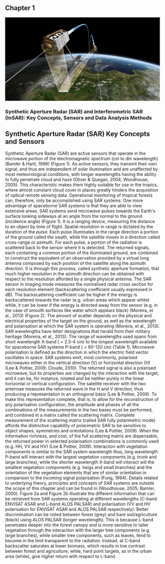 <h2>Chapter 1</h2>
<img src="images/tdx.jpg">


<h3>Synthetic Aperture Radar (SAR) and Interferometric SAR (InSAR): Key Concepts, Sensors and Data Analysis Methods</h3>


<h2>Synthetic Aperture Radar (SAR) Key Concepts and Sensors</h2>

Synthetic Aperture Radar (SAR) are active sensors that operate in the microwave portion of the electromagnetic spectrum (cm to dm wavelength) (Bamler & Hartl, 1998) (Figure 1). As active sensors, they transmit their own signal, and thus are independent of solar illumination and are unaffected by most meteorological conditions, with longer wavelengths having the ability to fully penetrate cloud and haze (Oliver & Quegan, 2004; Woodhouse, 2005). This characteristic makes them highly suitable for use in the tropics, where almost constant cloud cover in places greatly hinders the acquisition of optical remote sensing data. Operational monitoring of tropical forests can, therefore, only be accomplished using SAR systems. One more advantage of spaceborne SAR systems is that they are able to view extensive areas.
SAR systems send microwave pulses towards the Earth's surface looking sideways at an angle from the normal to the ground (incidence angle) (Figure 1). It is a ranging device, measuring the distance to an object by time of flight. Spatial resolution in range is dictated by the duration of the pulse. Each pulse illuminates in the range direction a portion of the ground called the swath, while the satellite moves in a direction called cross-range or azimuth. For each pulse, a portion of the radiation is scattered back to the sensor where it is detected. The returned signals, each containing a common portion of the illuminated ground, are combined to construct the equivalent of an observation provided by a virtual long antenna composed by each position of the satellite along the azimuth direction. It is through this process, called synthetic aperture formation, that much higher resolution in the azimuth direction can be obtained with respect to the resolution afforded by a single physical antenna.
The SAR sensor in imaging mode measures the normalised radar cross section for each resolution element (backscattering coefficient usually expressed in dB). The backscattering coefficient can be higher if the energy is backscattered towards the radar (e.g. urban areas which appear white) while, it can be lower if the energy is directed away from the sensor (e.g. in the case of smooth surfaces like water which appears black) (Moreira, et al., 2013) (Figure 2).
The amount of scatter depends on the physical and electrical properties of the target on the ground, as well as the wavelength and polarisation at which the SAR system is operating (Moreira, et al., 2013).
SAR wavelengths have letter designations that herald from their military heritage (Moreira, et al., 2013). The range of wavelengths used spans from short wavelength X-band ( = 2.5-4 cm) to the longest wavelength available for spaceborne SAR systems P-band ( = 60-120 cm) (Table 1).
Microwave polarisation is defined as the direction in which the electric field vector oscillates in space. SAR systems emit, most commonly, polarised microwaves either in the vertical direction (V) or horizontal direction (H) (Lee & Pottier, 2009; Cloude, 2010). The returned signal is also a polarised microwave, but its properties are changed by the interaction with the target, and it can be, for instance, rotated and be neither purely in the linear horizontal or vertical configuration.
The satellite receiver with the two antennae measures the returned wave in the H and V direction, thus producing a representation in an orthogonal basis (Lee & Pottier, 2009). To make this representation complete, that is, to allow for the reconstruction of any polarisation configuration, the amplitude and phases of all the combinations of the measurements in the two bases must be performed, and combined in a matrix called the scattering matrix.
Complete measurement of the scattering matrix (called SAR fully polarimetric mode) affords the distinctive capability of polarimetric SAR to be sensitive to object shapes, symmetries and orientations (Lee & Pottier, 2009). When the information richness, and cost, of the full scattering matrix are dispensable, the returned power in selected polarisation combinations is commonly used (e.g. HH, VV and HV) (Lee & Pottier, 2009).
Interaction with vegetation components is similar to the SAR system wavelength thus, long wavelength P-band will interact with the largest vegetation components (e.g. trunk and large branches), while the shorter wavelength X-band will interact will the smallest vegetation components (e.g. twigs and small branches) and the orientation of the vegetation elements that are of similar orientation in comparison to the incoming signal polarisation (Fung, 1994). Details related to underlying theory, principles and concepts of SAR systems are outside the scope of this chapter and can be found in (Woodhouse, 2005; Bamler, 2000).
Figure 2a and Figure 2b illustrate the different information that can be retrieved from SAR systems operating at different wavelengths (C-band ENVISAT ASAR and L-band ALOS PALSAR) and polarisation (VV and HV polarisation for ENVISAT ASAR and ALOS PALSAR respectively). Better discrimination can be noted between forest (grey) and bare soil/agriculture (black) using ALOS PALSAR (longer wavelength). This is because L-band penetrates deeper into the forest canopy and is more sensitive to taller vegetation through the interaction with the larger tree components (e.g. large branches), while smaller tree components, such as leaves, tend to become in the limit transparent to the radiation. Instead, at C-band backscatter saturates at lower biomass, which results in low contrast between forest and agriculture; while, hard point targets, as in the urban area (white), give higher return with respect to L-band.
